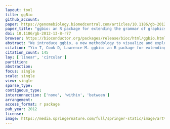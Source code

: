 ```yaml
---
layout: tool
title: ggBio
github_account:
paper: https://genomebiology.biomedcentral.com/articles/10.1186/gb-2012-13-8-r77
paper_title: "ggbio: an R package for extending the grammar of graphics for genomic data"
doi: 10.1186/gb-2012-13-8-r77
browser: https://bioconductor.org/packages/release/bioc/html/ggbio.html
abstract: "We introduce ggbio, a new methodology to visualize and explore genomics annotations and high-throughput data. The plots provide detailed views of genomic regions, summary views of sequence alignments and splicing patterns, and genome-wide overviews with karyogram, circular and grand linear layouts. The methods leverage the statistical functionality available in R, the grammar of graphics and the data handling capabilities of the Bioconductor project. The plots are specified within a modular framework that enables users to construct plots in a systematic way, and are generated directly from Bioconductor data structures. The ggbio R package is available at http://www.bioconductor.org/packages/2.11/bioc/html/ggbio.html."
citation: "Yin T, Cook D, Lawrence M. ggbio: an R package for extending the grammar of graphics for genomic data. Genome Biol. genomebiology.biomedcentral.com; 2012;13: R77."
citation_count: 145
lay: ['linear', 'circular']
partition:
abstraction:
focus: single
scale: single
view: single
sparse_type:
contiguous_type:
interconnection: ['none', 'within', 'between']
arrangement:
access_format: r package
pub_year: 2012
license:
image: https://media.springernature.com/full/springer-static/image/art%3A10.1186%2Fgb-2012-13-8-r77/MediaObjects/13059_2012_Article_3010_Fig7_HTML.jpg
---
```

